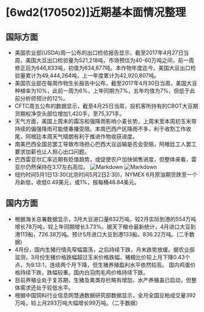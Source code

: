 # [6wd2(170502)]近期基本面情况整理
## 国际方面
- 美国农业部(USDA)周一公布的出口检验报告显示，截至2017年4月27日当周，美国大豆出口检验量为521,218吨，市场预估为40-60万吨之间，前一周修正后为646,833吨，初值为634,877吨。本作物年度迄今，美国大豆出口检验量累计为49,444,264吨，上一年度累计为42,920,807吨。
- 美国农业部在每周作物生长报告中公布，截至2017年4月30日当周，美国大豆种植率为10%，此前一周为6%，上年同期为7%，五年均值为7%，但低于此前分析师预计的12%。
- CFTC周五公布的数据显示，截至4月25日当周，投机客所持有的CBOT大豆期货期权净空头部位增加1,420手，至75,371手。
- 天气方面，美国上周末的霜冻和强降雨影响小麦长势，上周末至本周初玉米带持续的偏强降雨可能使春播受阻。本周巴西产区降雨不多，利于收割工作收尾，阿根廷本周天气晴朗有利于推进作物收获进度。
- 南美巴西全国总罢工导致市场担心巴西大豆运输是否会受阻，阿根廷工人罢工要求加薪也让人担心出口问题。
- 巴西雷亚尔汇率近期有贬值趋势，或促使农户加快销售进度，但整体来看，雷亚尔仍然保持在3.17左右高位。
![Markdown](http://i4.buimg.com/591986/dc2a6945f50cd320.jpg)
![Markdown](http://i2.muimg.com/591986/6f1a4fa33c804759.jpg)
- 纽约时间5月1日13:30(北京时间5月2日2:30)，NYMEX 6月原油期货跌至一个月新低，收低0.49美元，或1%，报每桶48.84美元。

## 国内方面
- 根据海关总署数据显示，3月大豆进口量632万吨，较2月实际到港的554万吨增长78万吨，较上年同期增长3.73%。据天下粮仓最新统计，4月进口大豆到港113船，726.38万吨。预计5月进口大豆到港133船，836.22万吨。(二手数据)
- 4月份，国内生猪行情先窄幅震荡，之后持续下跌，月末跌势放缓。据农业部监测，3月份生猪价格跌幅超过玉米价格跌幅，猪粮比价较上月下降0.43个点，为9.13:1，连续两个月下降，但生猪养殖盈利水平依然较高。 国内鸡蛋价格持续下跌，跌幅较重。国内白羽肉毛鸡价格持续下跌。
- 目前养殖业处于复苏期，生猪及禽类存栏略有增加，水产养殖虽已启动，但整体需求还处于较低水平。
- 根据中国饲料行业信息网慧通数据研究部数据显示，全月全国豆粕成交量392万吨，较上月293万吨大幅增长99万吨。（二手数据）
